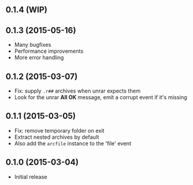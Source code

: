 ## 0.1.4 (WIP)


## 0.1.3 (2015-05-16)

* Many bugfixes
* Performance improvements
* More error handling

## 0.1.2 (2015-03-07)

* Fix: supply `.r##` archives when unrar expects them
* Look for the unrar **All OK** message, emit a corrupt event if it's missing

## 0.1.1 (2015-03-05)

* Fix: remove temporary folder on exit
* Extract nested archives by default
* Also add the `arcfile` instance to the 'file' event

## 0.1.0 (2015-03-04)

* Initial release
